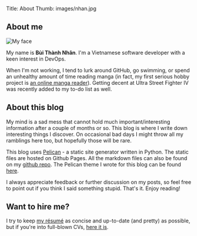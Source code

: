 Title: About
Thumb: images/nhan.jpg

## About me

![My face](/images/nhan.jpg)

My name is **Bùi Thành Nhân**. I'm a Vietnamese software developer with a keen interest in DevOps.

When I'm not working, I tend to lurk around GitHub, go swimming, or spend an unhealthy amount of
time reading manga (in fact, my first serious hobby project is [an online manga reader][5]).
Getting decent at Ultra Street Fighter IV was recently added to my to-do list as well.

## About this blog

My mind is a sad mess that cannot hold much important/interesting information after a couple of
months or so. This blog is where I write down interesting things I discover. On occasional bad days
I might throw all my ramblings here too, but hopefully those will be rare.

This blog uses [Pelican][1] - a static site generator written in Python. The static files are
hosted on Github Pages. All the markdown files can also be found on my [github repo][3]. The
Pelican theme I wrote for this blog can be found [here][2].

I always appreciate feedback or further discussion on my posts, so feel free to point out if you
think I said something stupid. That's it. Enjoy reading!

## Want to hire me?

I try to keep [my résumé][4] as concise and up-to-date (and pretty) as possible, but if you're into
full-blown CVs, [here it is][6].


[1]: http://getpelican.com
[2]: https://github.com/nhanb/motherfucking-pelican-theme
[3]: https://github.com/nhanb/blog
[4]: http://resume.nerdyweekly.com
[5]: http://www.nerdyweekly.com/posts/introducing-pytaku-the-only-online-manga-reader-youll-ever-need/
[6]: http://nerdyweekly.com/cv
